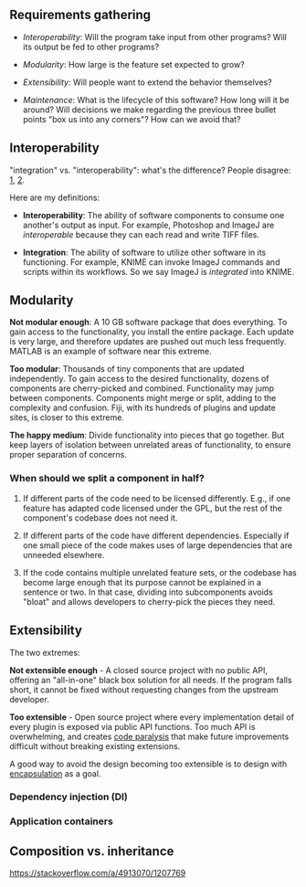 ## Requirements gathering

* _Interoperability_: Will the program take input from other programs?
  Will its output be fed to other programs?

* _Modularity_: How large is the feature set expected to grow?

* _Extensibility_: Will people want to extend the behavior themselves?

* _Maintenance_: What is the lifecycle of this software? How long will it be
  around? Will decisions we make regarding the previous three bullet points
  "box us into any corners"? How can we avoid that?

## Interoperability

"integration" vs. "interoperability": what's the difference? People disagree:
[1](http://blog.capsuletech.com/integration-vs-interoperability-more-than-a-matter-of-semantics),
[2](https://www.securityworldmarket.com/int/News/Comment-of-the-Month/the-difference-between-integration-and-interoperability).

Here are my definitions:

* __Interoperability__: The ability of software components to consume one
  another's output as input. For example, Photoshop and ImageJ are
  _interoperable_ because they can each read and write TIFF files.

* __Integration__: The ability of software to utilize other software in its
  functioning. For example, KNIME can invoke ImageJ commands and scripts within
  its workflows. So we say ImageJ is _integrated_ into KNIME.

## Modularity

__Not modular enough__: A 10 GB software package that does everything. To gain
access to the functionality, you install the entire package. Each update is
very large, and therefore updates are pushed out much less frequently. MATLAB
is an example of software near this extreme.

__Too modular__: Thousands of tiny components that are updated independently.
To gain access to the desired functionality, dozens of components are
cherry-picked and combined. Functionality may jump between components.
Components might merge or split, adding to the complexity and confusion. Fiji,
with its hundreds of plugins and update sites, is closer to this extreme.

__The happy medium__: Divide functionality into pieces that go together. But
keep layers of isolation between unrelated areas of functionality, to ensure
proper separation of concerns.

### When should we split a component in half?

1. If different parts of the code need to be licensed differently.
   E.g., if one feature has adapted code licensed under the GPL, but
   the rest of the component's codebase does not need it.

2. If different parts of the code have different dependencies.
   Especially if one small piece of the code makes uses of large
   dependencies that are unneeded elsewhere.

3. If the code contains multiple unrelated feature sets, or the codebase has
   become large enough that its purpose cannot be explained in a sentence or
   two. In that case, dividing into subcomponents avoids "bloat" and allows
   developers to cherry-pick the pieces they need.

## Extensibility

The two extremes:

__Not extensible enough__ - A closed source project with no public API,
offering an "all-in-one" black box solution for all needs. If the program falls
short, it cannot be fixed without requesting changes from the upstream
developer.

__Too extensible__ - Open source project where every implementation detail of
every plugin is exposed via public API functions. Too much API is overwhelming,
and creates [code paralysis](http://stackoverflow.com/a/3631338) that make
future improvements difficult without breaking existing extensions.

A good way to avoid the design becoming too extensible is to design with
[encapsulation](https://en.wikipedia.org/wiki/Encapsulation_(computer_programming))
as a goal.

### Dependency injection (DI)

### Application containers

## Composition vs. inheritance

https://stackoverflow.com/a/4913070/1207769
